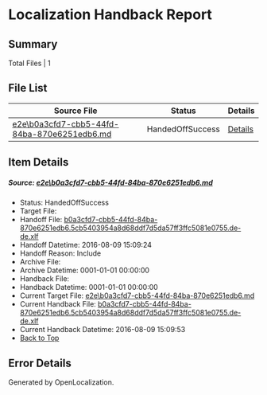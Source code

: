 # <a name='report-top'></a> Localization Handback Report

## Summary
 Total Files | 1

## File List
 Source File | Status | Details 
 ----------- | ------ | ------- 
 [e2e\b0a3cfd7-cbb5-44fd-84ba-870e6251edb6.md](https://github.com/OpenLocalizationTestOrg/oltest/blob/f7ad9210c0ea3eb76769c48f20730a497d87208f/e2e/b0a3cfd7-cbb5-44fd-84ba-870e6251edb6.md) | HandedOffSuccess | [Details](#54b58646970302d7f31f75db401d848c435fda224)

## Item Details
##### <a name='54b58646970302d7f31f75db401d848c435fda224'></a> Source: [e2e\b0a3cfd7-cbb5-44fd-84ba-870e6251edb6.md](https://github.com/OpenLocalizationTestOrg/oltest/blob/f7ad9210c0ea3eb76769c48f20730a497d87208f/e2e/b0a3cfd7-cbb5-44fd-84ba-870e6251edb6.md)
* Status: HandedOffSuccess
* Target File: 
* Handoff File: [b0a3cfd7-cbb5-44fd-84ba-870e6251edb6.5cb5403954a8d68ddf7d5da57ff3ffc5081e0755.de-de.xlf](https://github.com/OpenLocalizationTestOrg/olhandoff-e2e/blob/01216640aa675650da15d4bfb7eba95f1a9e5fb0/ol-handoff/OpenLocalizationTestOrg/ol-test-dede/ci/ht/b0a3cfd7-cbb5-44fd-84ba-870e6251edb6.5cb5403954a8d68ddf7d5da57ff3ffc5081e0755.de-de.xlf)
* Handoff Datetime: 2016-08-09 15:09:24
* Handoff Reason: Include
* Archive File: 
* Archive Datetime: 0001-01-01 00:00:00
* Handback File: 
* Handback Datetime: 0001-01-01 00:00:00
* Current Target File: [e2e\b0a3cfd7-cbb5-44fd-84ba-870e6251edb6.md](https://github.com/OpenLocalizationTestOrg/ol-test-dede/blob/a4a361f04c2fcd889bdf41888f25820e13facd8d/e2e/b0a3cfd7-cbb5-44fd-84ba-870e6251edb6.md)
* Current Handback File: [b0a3cfd7-cbb5-44fd-84ba-870e6251edb6.5cb5403954a8d68ddf7d5da57ff3ffc5081e0755.de-de.xlf](https://github.com/OpenLocalizationTestOrg/olhandback-e2e/blob/96907b1ee61ed40907ac197f564462626cface1a/ol-handback/OpenLocalizationTestOrg/ol-test-dede/ci/ht/b0a3cfd7-cbb5-44fd-84ba-870e6251edb6.5cb5403954a8d68ddf7d5da57ff3ffc5081e0755.de-de.xlf)
* Current Handback Datetime: 2016-08-09 15:09:53
* [Back to Top](#report-top)


## Error Details

Generated by OpenLocalization.
